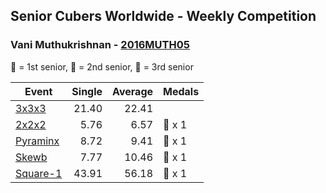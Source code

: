 ## Senior Cubers Worldwide - Weekly Competition
### Vani Muthukrishnan - [2016MUTH05](https://www.worldcubeassociation.org/persons/2016MUTH05)

🥇 = 1st senior, 🥈 = 2nd senior, 🥉 = 3rd senior

| Event | Single | Average | Medals |
| -- | --: | --: | :-- |
| [3x3x3](vani_muthukrishnan/333.md) | 21.40 | 22.41 |  |
| [2x2x2](vani_muthukrishnan/222.md) | 5.76 | 6.57 | 🥉 x 1 |
| [Pyraminx](vani_muthukrishnan/pyram.md) | 8.72 | 9.41 | 🥈 x 1 |
| [Skewb](vani_muthukrishnan/skewb.md) | 7.77 | 10.46 | 🥈 x 1 |
| [Square-1](vani_muthukrishnan/sq1.md) | 43.91 | 56.18 | 🥉 x 1 |

<!-- Global site tag (gtag.js) - Google Analytics -->
<script async src="https://www.googletagmanager.com/gtag/js?id=UA-86348435-3"></script>
<script>window.dataLayer = window.dataLayer || []; function gtag() {dataLayer.push(arguments);} gtag('js', new Date()); gtag('config', 'UA-86348435-3');</script>
